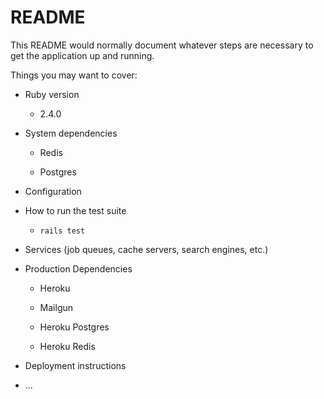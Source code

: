 # README

This README would normally document whatever steps are necessary to get the
application up and running.

Things you may want to cover:

* Ruby version

  * 2.4.0

* System dependencies

  * Redis

  * Postgres

* Configuration

* How to run the test suite

  * `rails test`

* Services (job queues, cache servers, search engines, etc.)

* Production Dependencies

  * Heroku

  * Mailgun

  * Heroku Postgres

  * Heroku Redis

* Deployment instructions

* ...
